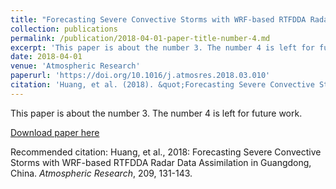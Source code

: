 ```yaml
---
title: "Forecasting Severe Convective Storms with WRF-based RTFDDA Radar Data Assimilation in Guangdong, China"
collection: publications
permalink: /publication/2018-04-01-paper-title-number-4.md
excerpt: 'This paper is about the number 3. The number 4 is left for future work.'
date: 2018-04-01
venue: 'Atmospheric Research'
paperurl: 'https://doi.org/10.1016/j.atmosres.2018.03.010'
citation: 'Huang, et al. (2018). &quot;Forecasting Severe Convective Storms with WRF-based RTFDDA Radar Data Assimilation in Guangdong, China.&quot; <i>Atmospheric Research</i>. 209, 131-143.'
---
```

This paper is about the number 3. The number 4 is left for future work.

[Download paper here](https://doi.org/10.1016/j.atmosres.2018.03.010)

Recommended citation: Huang, et al., 2018: Forecasting Severe Convective Storms with WRF-based RTFDDA Radar Data Assimilation in Guangdong, China.  <i>Atmospheric Research</i>, 209, 131-143.
